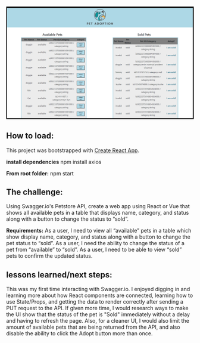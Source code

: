
![](./src/assets/screenshot.png)


## How to load:
This project was bootstrapped with [Create React App](https://github.com/facebook/create-react-app).

**install dependencies**
npm install axios

**From root folder:**
npm start

## The challenge:

Using Swagger.io's Petstore API, create a web app using React or Vue that shows all available pets in a table that displays name, category, and status along with a button to change the status to “sold”.

**Requirements:**
As a user, I need to view all “available” pets in a table which show display name, category, and status along with a button to change the pet status to “sold”.
As a user, I need the ability to change the status of a pet from “available” to “sold”.
As a user, I need to be able to view “sold” pets to confirm the updated status.


## lessons learned/next steps:

This was my first time interacting with Swagger.io. I enjoyed digging in and learning more about how React components are connected, learning how to use State/Props, and getting the data to render correctly after sending a PUT request to the API. If given more time, I would research ways to make the UI show that the status of the pet is "Sold" immediately without a delay and having to refresh the page. Also, for a cleaner UI, I would also limit the amount of available pets that are being returned from the API, and also disable the ability to click the Adopt button more than once.
